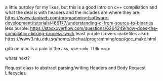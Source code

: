 a little purpley for my likes, but this is a good intro on c++ compiliation
and what the deal is with headers and the includes are where they are:
https://www.daniweb.com/programming/software-development/tutorials/466177/understanding-c-from-source-to-binaries
less purple:
https://stackoverflow.com/questions/6264249/how-does-the-compilation-linking-process-work
least purple (covers makefiles also):
https://www3.ntu.edu.sg/home/ehchua/programming/cpp/gcc_make.html


gdb on mac is a pain in the ass, use `sudo lldb main`


whats next?

Request class to abstract parsing/writing Headers and Body
Request Lifecycles

